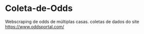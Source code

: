 # Coleta-de-Odds
Webscraping de odds de múltiplas casas. 
coletas de dados do site https://www.oddsportal.com/
